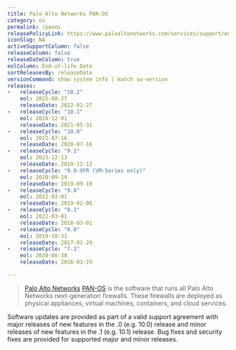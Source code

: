 ```yaml
---
title: Palo Alto Networks PAN-OS
category: os
permalink: /panos
releasePolicyLink: https://www.paloaltonetworks.com/services/support/end-of-life-announcements/end-of-life-summary
iconSlug: NA
activeSupportColumn: false
releaseColumn: false
releaseDateColumn: true
eolColumn: End-of-life Date
sortReleasesBy: releaseDate
versionCommand: show system info | match sw-version
releases:
-   releaseCycle: "10.2"
    eol: 2025-08-27
    releaseDate: 2022-02-27
-   releaseCycle: "10.1"
    eol: 2024-12-01
    releaseDate: 2021-05-31
-   releaseCycle: "10.0"
    eol: 2022-07-16
    releaseDate: 2020-07-16
-   releaseCycle: "9.1"
    eol: 2023-12-13
    releaseDate: 2019-12-13
-   releaseCycle: "9.0-XFR (VM-Series only)"
    eol: 2020-09-19
    releaseDate: 2019-09-19
-   releaseCycle: "9.0"
    eol: 2022-03-01
    releaseDate: 2019-02-06
-   releaseCycle: "8.1"
    eol: 2022-03-01
    releaseDate: 2018-03-01
-   releaseCycle: "8.0"
    eol: 2019-10-31
    releaseDate: 2017-01-29
-   releaseCycle: "7.1"
    eol: 2020-06-30
    releaseDate: 2016-03-29

---
```


> [Palo Alto Networks](https://www.paloaltonetworks.com/) [PAN-OS](https://docs.paloaltonetworks.com/pan-os) is the software that runs all Palo Alto Networks next-generation firewalls. These firewalls are deployed as physical appliances, virtual machines, containers, and cloud services.

Software updates are provided as part of a valid support agreement with major releases of new features in the .0 (e.g. 10.0) release and minor releases of new features in the .1 (e.g. 10.1) release. Bug fixes and security fixes are provided for supported major and minor releases.
